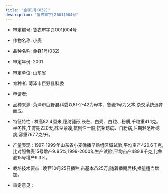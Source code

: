 ```yaml
---
title: "金铎1号(032)"
description: "鲁农审字[2001]004号"
---
```

* 审定编号:  鲁农审字[2001]004号

*  作物名称:  小麦

*  品种名称:  金铎1号(032)

*  审定年份:  2001

*  审定单位:  山东省

* 育种者:  菏泽市巨野县科委

*  申请者:  

*  品种来源:  菏泽市巨野县科委以81-2-42为母本、鲁麦1号为父本,杂交系统选育而成。

*  特征特性 : 
株高82.4厘米,穗纺锤形,长芒、白壳、白粒、粉质,千粒重41.1克。半冬性,生育期220天,株型紧凑,抗倒性一般;抗条锈病、白粉病,后期轻感叶绣病;容重767.7克/升。
 
*  产量表现 : 
1997-1999年山东省小麦晚播早熟组区域试验,平均亩产420.6千克,比对照鲁麦15号增产9.95%;1999-2000年生产试验,平均亩产489.8千克,比鲁麦15号增产9.3%。

*  栽培技术要点 : 
晚茬10月25日播种,亩基本苗25万;随着播期后移,播量适当增加。

*  审定意见 : 

